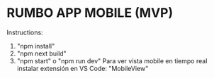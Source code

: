 # RUMBO APP MOBILE (MVP)
Instructions:
1) "npm install"
2) "npm next build"
3) "npm start" o "npm run dev"
Para ver vista mobile en tiempo real instalar extensión en VS Code: "MobileView"
